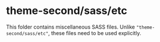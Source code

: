 # theme-second/sass/etc

This folder contains miscellaneous SASS files. Unlike `"theme-second/sass/etc"`, these files
need to be used explicitly.

